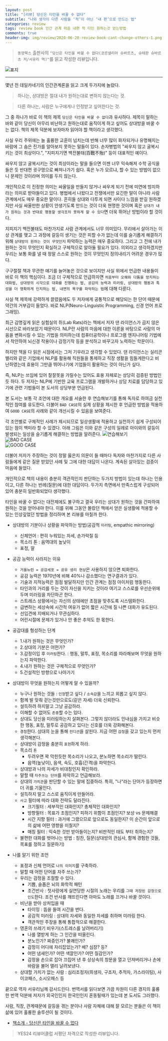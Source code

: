 ```yaml
---  
layout: post  
title: "[리뷰] 당신은 타인을 바꿀 수 없다"  
subtitle: "나와 생각이 다른 사람을 ‘적’이 아닌 ‘내 편’으로 만드는 법"  
categories: review  
tags: review book 인간 관계 마음 내편 적 타인 원하는것 얻는방법
comments: true  
header-img: img/review/2020-06-20-review-book-cant-change-others-1.png
---  
```

  
> `동양북스` 출판사의 `"당신은 타인을 바꿀 수 없다(코르넬리아 슈바르츠, 슈테판 슈바르츠 저/서유리 역)"`를 읽고 작성한 리뷰입니다.  

![표지](https://telegeam.github.io/assets/img/review/2020-06-20-review-book-cant-change-others-1.png)  

---

몇년 전 데일카네기의 인간관계론을 읽고 크게 두가지에 놀랐다. 

> 하나는, 상대방은 절대 내가 원하는대로 변하지 않는다는 것. 

> 다른 하나는, 사람은 누구에게나 인정받고 싶어한다는 것.

그 중 하나가 바로 이 책의 제목 `당신은 타인을 바꿀 수 없다`과 유사하다. 제목이 말하는 바와 같이 당신이 아무리 비난하고 원하는대로 움직이게 하고 싶어도 상대방을 바꿀 수는 없다. 책의 제목 덕분에 보자마자 읽어야 할 책이라고 생각했다.

사실 우리 주위에는 늘 훌륭한 교훈이 넘치는데 반해 너무 많이 화자되거나 유명해지는 바람에 그 숨은 진가를 알아보지 못하는 말들이 있다. 손자병법의 "싸우지 않고 굴복시키는 것이 최상이다.", "지피지기면 백전불태(百戰不殆)" 등이 대표적인 예이다. 

싸우지 않고 굴복시키는 것이 최상이라는 말을 들으면 이젠 너무 익숙해져 수학 공식을 들은 듯 반대편 귓구멍으로 빠져나가기 쉽다. 혹은 누가 모르냐, 할 수 있는 방법이 없으니 문제인 것이라며 의미를 두지 않는다.

개인적으로 이 진정한 의미는 싸울일을 만들지 않거나 싸우게 되기 전에 미연에 방지하라는 의미로 받아들이고 있다. 병법에서 나왔다고 전쟁에서만 요긴한 말이 아니라 사람 관계에서도 매우 중요한 말이다. 흔히들 상대와 다투게 되면 사이다 느낌을 받길 원하겠지만 사실 싸울만한 상황이 안생기도록 만드는 것이 더욱 현명한 것이며 혹은 `상대가 내가 원하는 것과 반대로 행동할 생각조차 못하게 할 수 있다`면 더욱 뛰어난 방법이라 할 것이다.

지피지기 백전불태도 마찬가지로 사람 관계에서도 너무 의미있다. 무리에서 살아가는 이상 관계를 맺고 그 과정에 갈등이 생기는 것은 피할 수가 없는데 이를 슬기롭게 해결하기 위해 `상대방이 원하는 것이 무엇인지` 파악하는 능력은 매우 중요하다. 그리고 그 전에 내가 원하는 것이 무엇인지 확실하고 구체적으로 알아둘 필요가 있다. 의외라고 생각하겠지만 우리는 보통 화를 낼 때 정말 스스로 원하는 것이 무엇인지 정의내리기 어려운 경우가 많다. 

구구절절 책과 무관한 얘기를 늘어놓은 것으로 보이지만 사실 위에서 언급한 내용들이 바로 이 책의 핵심이다. 조금 더 구체적으로 언급하자면 `처음부터 오해와 다툼을 방지하는 대화법, 상대방의 시각으로 대화를 진행하는 법, 공감의 능력과 미러링, 상대방의 행동과 특성을 더 명확하게 인지하는 법, 내면의 욕구를 파악하는 법`에 대해 다룬다.

사실 책 제목에 강력하게 끌렸음에도 두 저자에게 공통적으로 해당되는 한 단어 때문에 약간의 거부감이 들었다. 바로 NLP(Neuro-Linguistic Programming, 신경 언어 프로그래밍). 

최근 감명깊게 읽은 실험실의 쥐(Lab Rats)라는 책에서 저자 댄 라이언스가 곱지 않은 시선으로 바라보았기 때문이다. NLP란 사람의 마음에 대한 이론을 바탕으로 사람의 마음을 변화시킬 수 있는 기법을 의미하는데 컴퓨터공학이나 프로그램 엔지니어링 기법에서 착안하여 뇌신경 작용이나 감정기작 등을 분석하고 바꾸고자 노력하는 학문이다.

하지만 책을 다 읽은 시점에서는 그저 기우라고 생각할 수 있었다. 댄 라이언스는 실리콘밸리와 같은 기업에서 NLP를 활용해 직원들을 통제하고 직장 생활을 힘들게한다고 비난하였는데 효용이 그만큼 뛰어나기에 기업들이 활용하는 것이 아닌가 싶다. 

즉, NLP는 쓰임에 있어 잘잘못을 가릴수는 있어도 효용 자체로는 상당히 검증된 방법인 듯 하다. 두 저자는 NLP에 기반한 교육 프로그램을 개발하거나 상담 치료를 담당하고 있기에 관련 기법들이 본 도서의 상당부분 언급된다. 

본 도서는 보통 각 조언에 대한 개요를 서술한 후 연습해보기를 통해 독자로 하여금 실천적인 참여를 유도한다. 더불어 `BAD CASE`의 실제 상황을 제시한 후 언급한 방법을 적용하여 `GOOD CASE`의 사례와 같이 개선시킬 수 있음을 보여준다. 

각 조언별로 구체적인 사례가 제시되므로 일상생활에 적용하고 실천하기 쉽게 구성되어 있는 점이 백미라 할 수 있겠다. 아래 그림은 이와 같은 구성의 일례로 아이와의 갈등이 발생되는 일상을 슬기롭게 해결하는 방법을 알려준다.
![연습해보기](https://telegeam.github.io/assets/img/review/2020-06-20-review-book-cant-change-others-2.png)  
![BAD CASE](https://telegeam.github.io/assets/img/review/2020-06-20-review-book-cant-change-others-3.png)  
![GOOD CASE](https://telegeam.github.io/assets/img/review/2020-06-20-review-book-cant-change-others-4.png)  

더불어 저자가 주장하는 것이 정말 옳은지 의문이 들 때마다 독자와 마찬가지로 다른 사람들에게 같은 질문 받았던 사례 및 그에 대한 대답이 나온다. 계속된 살아있는 검증이 마음에 들었다. 

개인적으로 책의 내용이 충분히 객관적인지 판단하는 두가지 방법이 있는데 하나는 인용이고, 다른 하나는 반례(질문)에 대한 대답이다. 두가지 측면에서 만족스럽게 구성되어 있어 충분히 일반화되었다 생각했다.

타인을 바꿀 수 없다는 대전제에도 불구하고 결국 우리는 상대가 원하는 것을 간파하여 원하는 것을 얻어내야 한다. 이를 위해 그동안 몰랐던 책에서 얻은 실생활에 적용할 수 있는 인상깊었던 방법을 정리하며 본 리뷰를 마칠까 한다.

* 상대방의 기분이나 상황을 파악하는 방법(공감적 `미러링`, empathic mirroring)
  - 신체언어 : 편히 누워있는 자세, 손가락질 등
  - 목소리 톤 : 음역대의 높낮이
  - 표정, 말

* 공감 능력이 사라지는 이유
  - `거울뉴런 = 공감세포 = 공유 생리 현상`은 사용하지 않으면 퇴화한다.
  - 공감 능력은 1970년에 비해 40%나 감소했다는 연구결과가 있다.
  - 기술과 지적능력은 점점 발달하지만 인간 관계는 점점 아이처럼 행동한다.
  - 타인과의 거리를 두는 것이 자신을 지키는 것이라 여기고 스스로를 우선순위에 두며 미러링을 차단하곤 한다.
  - 스트레스 상황에서는 자신의 상태에만 초점을 맞추도록 시스템화한다.
  - 급변하는 세상속에 시간적 여유가 없어 짧은 시간에 질 나쁜 대화가 유도된다.
  - 선입견에 지배되거나 무관심하다.
  - 어린시절에 문제가 있거나 안 좋은 추억도 한 몫한다.

* 공감대를 형성하는 단계
  - 1.내가 원하는 것은 무엇인가?
  - 2.상대의 기분은 어떤가?
  - 3.감정이입 후 `미러링`한다. : 행동, 말투, 표정, 목소리를 따라해보며 무엇을 원하는지 파악한다.
  - 4.내가 원하는 것은 구체적으로 무엇인가?
  - 5.건설적인 방향으로 나아가기

* 상대방이 무엇을 원하는지 어떻게 알 수 있을까?
  - 누구나 원하는 것들 : `인정`받고 싶다 / `소속감`을 느끼고 외롭고 싶지 않다.
  - 함께 발 맞춰 걷는것만으로도(같은 자세) 더욱 신뢰한다.
  - 설득하려 하지말고 그냥 공감하라.
  - 이해할 수 없어도 `존중`할 수는 있다.
  - 상대도 당신을 미러링하는지 살펴본다. 그렇지 않더라도 인내심을 가지고 비슷한 행동, 표정, 말투로 공감하고 있다는 신호를 더욱 강화해본다.
  - `경청`한다. 상대의 눈을 통해 `컨디션`을 살핀다. 지금 어떤 `감정`을 갖고 있는지 먼저 생각해본다.
  - 상대방이 감정을 충분히 `표현`하게 하라. 
  - 목소리 `톤` 
    + 두려우면 꽉 막힌듯한 목소리가 나오고, 분노하면 목소리가 떨린다. 
    + 음역(높낮이), 음색, 속도, 호흡(간격)을 파악한다.
  - 상대방과 나의 자세가 비대칭인지 확인하라.
  - 말할 때 `자주쓰는 단어`를 파악하고 언급해보라.
  - 상대의 `가치관`을 판단할 수 있는 말에 집중하라. 특히, "나"라는 단어가 등장하면 더 귀를 기울인다.
  - 설득하지 말고 스스로 움직이게 만들어라.
  - `사고` 필터에 따라 대화 전략도 달라진다.
    + 크기필터 : 세부적인 대화인지? 총체적인 대화인지?
    + 방향필터 : 목표가 초점인지? 피하기 위함이 초점인지? 보상 vs 문제해결
    + 시간 지향 필터 : 과거에 그랬으므로 앞으로도 동일한지? 이 순간이 앞으로의 삶에 어떤 영향을 미칠지?
    + 매칭 필터 : 익숙한 것만 받아들이는지? 비판적인 태도 부터 취하는지?
  - 불편한 대화를 벗어나는 방법 : 칭찬, 질문(상대방의 관심사, 함께 경험한 것들, 목표를 정하고 질문하기)

* 나를 알기 위한 조언
  - 표정과 신체 언어로 `나의 이미지`를 구축하라.
  - 말할 때 어떤 단어를 자주 쓰는가?
  - 우리는 감정을 조절할 수 있다. 
    + 기쁨, 슬픔은 뇌의 화학적 패턴
    + 조건반사 : 첫사랑에게 실연당한 시절의 노래는 우리를 `그때 저장된 감정으로 인도`한다. 조건 반사를 깨뜨린다면 아마도 노래를 끄거나 바꿀 것이다.
  - 비난을 받아 상처입을 때
    + 타이밍 : 뜸을 들여 시간을 번다.
    + 공감적 미러링 : 상대의 자세와 동일한 자세를 취하며 미러링 한다.
    + 객관적인 주장을 통해 통합적으로 해결한다.
  - 영혼의 쓰레기 비우기(스트레스를 날려버리기)
    + 나를 열받게 하는 그 인간을 떠올린다.
    + 분노인가? 짜증인가? 불쾌인가?
    + 감정이 어디에 자리잡았는가? 배? 심장? 등?
    + 어떤 냄새인가? 어떤 색깔인가? 어떤 질감인가? 
    + 감정을 손으로 잡아 끄집어 낸 후 상상속의 창문을 열고 던져버리거나 손에 바람을 불어 멀리 날려보낸다.
  - 상대할 가치가 없는 사람 : 심리조정자(희생자, 구조자, 추적자, 가스라이팅), 사이코패스, 소시오패스 등
 

끝으로 역자 서유리님께 감사드린다. 번역서를 읽다보면 가끔 차원이 다른 경지의 훌륭한 번역 덕분에 저자가 외국인인지 한국인인지 혼동될때가 있는데 본 도서도 그러했다. 

사람, 직장, 관계때문에 갈등을 겪는 분이나 사람 자체에 대해 잘 모르는 분들은 이 책이 삶에 있어 훌륭한 솔루션이 될 것이다.

* [책소개 - 당신은 타인을 바꿀 수 없다](http://www.yes24.com/Product/goods/90460925)


> YES24 리뷰어클럽 서평단 자격으로 작성한 리뷰입니다.
